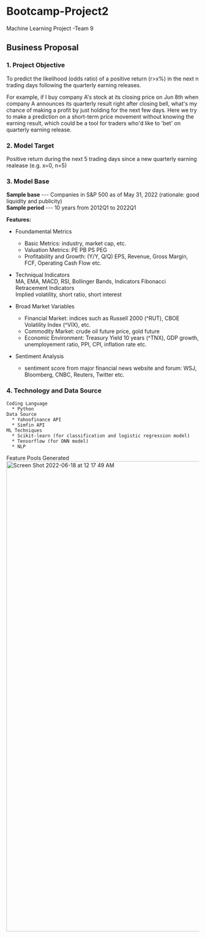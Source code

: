 # Bootcamp-Project2
Machine Learning Project -Team 9

## Business Proposal
### **1. Project Objective** 

To predict the likelihood (odds ratio) of a positive return (r>x%) in the next n trading days following the quarterly earning releases. <br />

For example, if I buy company A's stock at its closing price on Jun 8th when company A announces its quarterly result right after closing bell, what's my chance of making a profit by just holding for the next few days. Here we try to make a prediction on a short-term price movement without knowing the earning result, which could be a tool for traders who'd like to 'bet' on quarterly earning release.

### **2. Model Target** <br />

Positive return during the next 5 trading days since a new quarterly earning realease (e.g. x=0, n=5)

### **3. Model Base** <br />

**Sample base** --- Companies in S&P 500 as of May 31, 2022 (rationale: good liquidity and publicity)<br />
**Sample period** --- 10 years from 2012Q1 to 2022Q1<br />

**Features:**
  * Foundamental Metrics<br />
    * Basic Metrics: industry, market cap, etc.<br />
    * Valuation Metrics: PE PB PS PEG <br />
    * Profitability and Growth: (Y/Y, Q/Q) EPS, Revenue, Gross Margin, FCF, Operating Cash Flow etc. <br />
  
  * Techniqual Indicators<br />
    MA, EMA, MACD, RSI, Bollinger Bands, Indicators Fibonacci Retracement Indicators<br />
    Implied volatility, short ratio, short interest <br />
  * Broad Market Variables<br />
    * Financial Market: indices such as Russell 2000 (^RUT), CBOE Volatility Index (^VIX), etc.
    * Commodity Market: crude oil future price, gold future
    * Economic Environment: Treasury Yield 10 years (^TNX), GDP growth, unemployement ratio, PPI, CPI, inflation rate etc.
  * Sentiment Analysis<br />
    * sentiment score from major financial news website and forum: WSJ, Bloomberg, CNBC, Reuters, Twitter etc.  
 
 ### **4. Technology and Data Source** <br />
    Coding Language
      * Python
    Data Source
      * Yahoofinance API
      * Simfin API
    ML Techniques
      * Scikit-learn (for classification and logistic regression model)
      * Tensorflow (for DNN model)
      * NLP



Feature Pools Generated
<img width="1225" alt="Screen Shot 2022-06-18 at 12 17 49 AM" src="https://user-images.githubusercontent.com/53786396/174422460-014d2f3c-7588-4028-b8a4-b32026e9437d.png">

